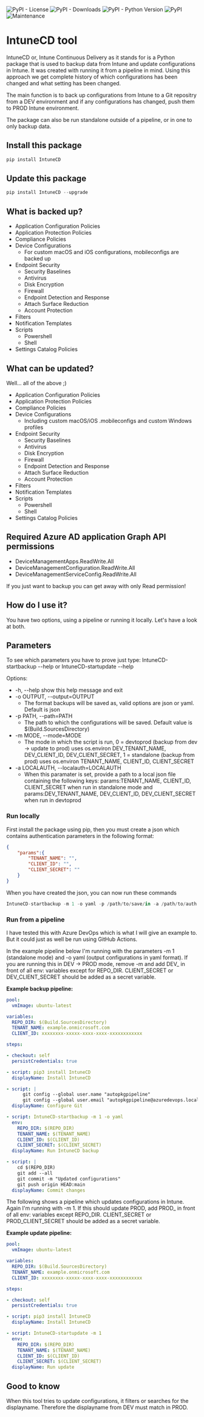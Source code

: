 ![PyPI - License](https://img.shields.io/pypi/l/IntuneCD?style=flat-square)
![PyPI - Downloads](https://img.shields.io/pypi/dd/IntuneCD?style=flat-square)
![PyPI - Python Version](https://img.shields.io/pypi/pyversions/IntuneCD?style=flat-square)
![PyPI](https://img.shields.io/pypi/v/IntuneCD?style=flat-square)
![Maintenance](https://img.shields.io/maintenance/yes/2021?style=flat-square)

# IntuneCD tool

IntuneCD or, Intune Continuous Delivery as it stands for is a Python package that is used to backup data from Intune and update configurations in Intune. It was created with running it from a pipeline in mind. Using this approach we get complete history of which configurations has been changed and what setting has been changed.

The main function is to back up configurations from Intune to a Git repositry from a DEV environment and if any configurations has changed, push them to PROD Intune environment.

The package can also be run standalone outside of a pipeline, or in one to only backup data.

## Install this package
```python
pip install IntuneCD
```

## Update this package
```python
pip install IntuneCD --upgrade
```

## What is backed up?
- Application Configuration Policies
- Application Protection Policies
- Compliance Policies
- Device Configurations
    - For custom macOS and iOS configurations, mobileconfigs are backed up
- Endpoint Security
    - Security Baselines
    - Antivirus
    - Disk Encryption
    - Firewall
    - Endpoint Detection and Response
    - Attach Surface Reduction
    - Account Protection
- Filters
- Notification Templates
- Scripts
    - Powershell
    - Shell
- Settings Catalog Policies

## What can be updated?
Well... all of the above ;)

- Application Configuration Policies
- Application Protection Policies
- Compliance Policies
- Device Configurations
    - Including custom macOS/iOS .mobileconfigs and custom Windows profiles
- Endpoint Security
    - Security Baselines
    - Antivirus
    - Disk Encryption
    - Firewall
    - Endpoint Detection and Response
    - Attach Surface Reduction
    - Account Protection
- Filters
- Notification Templates
- Scripts
    - Powershell
    - Shell
- Settings Catalog Policies

## Required Azure AD application Graph API permissions
- DeviceManagementApps.ReadWrite.All
- DeviceManagementConfiguration.ReadWrite.All
- DeviceManagementServiceConfig.ReadWrite.All

If you just want to backup you can get away with only Read permission!

## How do I use it?
You have two options, using a pipeline or running it locally. Let's have a look at both.

## Parameters
To see which parameters you have to prove just type: IntuneCD-startbackup --help or IntuneCD-startupdate --help

Options:
  * -h, --help  show this help message and exit
  * -o OUTPUT, --output=OUTPUT
    * The format backups will be saved as, valid options are
    json or yaml. Default is json
  * -p PATH, --path=PATH  
    * The path to which the configurations will be saved.
    Default value is $(Build.SourcesDirectory)
  * -m MODE, --mode=MODE  
    * The mode in which the script is run, 0 = devtoprod
    (backup from dev -> update to prod) uses os.environ
    DEV_TENANT_NAME, DEV_CLIENT_ID, DEV_CLIENT_SECRET, 1 =
    standalone (backup from prod) uses os.environ
    TENANT_NAME, CLIENT_ID, CLIENT_SECRET
  * -a LOCALAUTH, --localauth=LOCALAUTH
    * When this paramater is set, provide a path to a local
    json file containing the following keys:
    params:TENANT_NAME, CLIENT_ID, CLIENT_SECRET when run
    in standalone mode and params:DEV_TENANT_NAME,
    DEV_CLIENT_ID, DEV_CLIENT_SECRET when run in devtoprod

### Run locally
First install the package using pip, then you must create a json which contains authentication parameters in the following format:
```json
{
    "params":{
        "TENANT_NAME": "",
        "CLIENT_ID": "",
        "CLIENT_SECRET": ""
    }
}
```

When you have created the json, you can now run these commands
```python
IntuneCD-startbackup -m 1 -o yaml -p /path/to/save/in -a /path/to/auth.json/
```

### Run from a pipeline
I have tested this with Azure DevOps which is what I will give an example to. But it could just as well be run using GitHub Actions.

In the example pipeline below I'm running with the parameters -m 1 (standalone mode) and -o yaml (output configurations in yaml format). If you are running this in DEV -> PROD mode, remove -m and add DEV_ in front of all env: variables except for REPO_DIR. CLIENT_SECRET or DEV_CLIENT_SECRET should be added as a secret variable.

**Example backup pipeline:**
```yaml
pool:
  vmImage: ubuntu-latest

variables:
  REPO_DIR: $(Build.SourcesDirectory)
  TENANT_NAME: example.onmicrosoft.com
  CLIENT_ID: xxxxxxxx-xxxxx-xxxx-xxxx-xxxxxxxxxxxx

steps:

- checkout: self
  persistCredentials: true

- script: pip3 install IntuneCD
  displayName: Install IntuneCD

- script: |
      git config --global user.name "autopkgpipeline"
      git config --global user.email "autopkgpipeline@azuredevops.local"
  displayName: Configure Git

- script: IntuneCD-startbackup -m 1 -o yaml
  env:
    REPO_DIR: $(REPO_DIR)
    TENANT_NAME: $(TENANT_NAME)
    CLIENT_ID: $(CLIENT_ID)
    CLIENT_SECRET: $(CLIENT_SECRET)
  displayName: Run IntuneCD backup

- script: |
    cd $(REPO_DIR)
    git add --all
    git commit -m "Updated configurations"
    git push origin HEAD:main
  displayName: Commit changes
```
The following shows a pipeline which updates configurations in Intune. Again I'm running with -m 1. If this should update PROD, add PROD_ in front of all env: variables except REPO_DIR. CLIENT_SECRET or PROD_CLIENT_SECRET should be added as a secret variable.

**Example update pipeline:**
```yaml
pool:
  vmImage: ubuntu-latest

variables:
  REPO_DIR: $(Build.SourcesDirectory)
  TENANT_NAME: example.onmicrosoft.com
  CLIENT_ID: xxxxxxxx-xxxxx-xxxx-xxxx-xxxxxxxxxxxx

steps:

- checkout: self
  persistCredentials: true

- script: pip3 install IntuneCD
  displayName: Install IntuneCD

- script: IntuneCD-startupdate -m 1
  env:
    REPO_DIR: $(REPO_DIR)
    TENANT_NAME: $(TENANT_NAME)
    CLIENT_ID: $(CLIENT_ID)
    CLIENT_SECRET: $(CLIENT_SECRET)
  displayName: Run update
```

## Good to know
When this tool tries to update configurations, it filters or searches for the displayname. Therefore the displayname from DEV must match in PROD.
